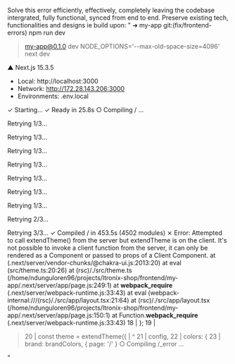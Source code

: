 Solve this error efficiently, effectively, completely leaving the codebase intergrated, fully functional, synced from end to end. Preserve existing tech, functionalities and designs ie build upon:
"
➜  my-app git:(fix/frontend-errors) npm run dev

> my-app@0.1.0 dev
> NODE_OPTIONS='--max-old-space-size=4096' next dev

   ▲ Next.js 15.3.5
   - Local:        http://localhost:3000
   - Network:      http://172.28.143.206:3000
   - Environments: .env.local

 ✓ Starting...
 ✓ Ready in 25.8s
 ○ Compiling / ...


Retrying 1/3...


Retrying 1/3...


Retrying 1/3...


Retrying 1/3...


Retrying 1/3...


Retrying 1/3...


Retrying 1/3...


Retrying 2/3...


Retrying 3/3...
 ✓ Compiled / in 453.5s (4502 modules)
 ⨯ Error: Attempted to call extendTheme() from the server but extendTheme is on the client. It's not possible to invoke a client function from the server, it can only be rendered as a Component or passed to props of a Client Component.
    at <unknown> (.next/server/vendor-chunks/@chakra-ui.js:2013:20)
    at eval (src/theme.ts:20:26)
    at <unknown> (rsc)/./src/theme.ts (/home/ndunguloren96/projects/ltronix-shop/frontend/my-app/.next/server/app/page.js:249:1)
    at __webpack_require__ (.next/server/webpack-runtime.js:33:43)
    at eval (webpack-internal:///(rsc)/./src/app/layout.tsx:21:64)
    at <unknown> (rsc)/./src/app/layout.tsx (/home/ndunguloren96/projects/ltronix-shop/frontend/my-app/.next/server/app/page.js:150:1)
    at Function.__webpack_require__ (.next/server/webpack-runtime.js:33:43)
  18 | };
  19 |
> 20 | const theme = extendTheme({
     |                          ^
  21 |   config,
  22 |   colors: {
  23 |     brand: brandColors, {
  page: '/'
}
 ○ Compiling /_error ...

"
